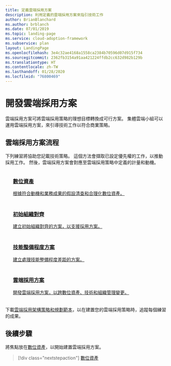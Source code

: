 ```yaml
---
title: 定義雲端採用方案
description: 利用定義的雲端採用方案來指引技術工作
author: BrianBlanchard
ms.author: brblanch
ms.date: 07/01/2019
ms.topic: landing-page
ms.service: cloud-adoption-framework
ms.subservice: plan
layout: LandingPage
ms.openlocfilehash: 3e4c32ae4168a1558ca2384b70596d07d915f734
ms.sourcegitcommit: 2362fb3154a91aa421224ffdb2cc632d982b129b
ms.translationtype: HT
ms.contentlocale: zh-TW
ms.lasthandoff: 01/28/2020
ms.locfileid: "76800469"
---
```

<!-- markdownlint-disable MD026 -->

# <a name="develop-a-cloud-adoption-plan"></a>開發雲端採用方案

雲端採用方案可將雲端採用策略的理想目標轉換成可行方案。 集體雲端小組可以運用雲端採用方案，來引導技術工作以符合商業策略。

## <a name="cloud-adoption-plan-process"></a>雲端採用方案流程

下列練習將協助您記載技術策略。 這個方法會擷取已設定優先權的工作，以推動採用工作。 然後，雲端採用方案會對應至雲端採用策略中定義的計量和動機。

<!-- markdownlint-disable MD033 -->

<ul class="panelContent cardsF">
    <li style="display: flex; flex-direction: column;">
        <a href="../digital-estate/rationalize.md">
            <div class="cardSize">
                <div class="cardPadding" style="padding-bottom:10px;">
                    <div class="card" style="padding-bottom:10px;">
                        <div class="cardImageOuter">
                            <div class="cardImage">
                                <img alt="" src="../_images/icons/1.png" data-linktype="external">
                            </div>
                        </div>
                        <div class="cardText" style="padding-left:0px;">
                            <h3>數位資產</h3>
根據符合動機和業務成果的假設清查和合理化數位資產。
                        </div>
                    </div>
                </div>
            </div>
        </a>
    </li>
    <li style="display: flex; flex-direction: column;">
        <a href="./initial-org-alignment.md">
            <div class="cardSize">
                <div class="cardPadding" style="padding-bottom:10px;">
                    <div class="card" style="padding-bottom:10px;">
                        <div class="cardImageOuter">
                            <div class="cardImage">
                                <img alt="" src="../_images/icons/2.png" data-linktype="external">
                            </div>
                        </div>
                        <div class="cardText" style="padding-left:0px;">
                            <h3>初始組織對齊</h3>
建立初始組織對齊的方案，以支援採用方案。
                        </div>
                    </div>
                </div>
            </div>
        </a>
    </li>
    <li style="display: flex; flex-direction: column;">
        <a href="./adapt-roles-skills-processes.md">
            <div class="cardSize">
                <div class="cardPadding" style="padding-bottom:10px;">
                    <div class="card" style="padding-bottom:10px;">
                        <div class="cardImageOuter">
                            <div class="cardImage">
                                <img alt="" src="../_images/icons/3.png" data-linktype="external">
                            </div>
                        </div>
                        <div class="cardText" style="padding-left:0px;">
                            <h3>技能整備程度方案</h3>
建立處理技能整備程度差距的方案。
                        </div>
                    </div>
                </div>
            </div>
        </a>
    </li>
    <li style="display: flex; flex-direction: column;">
        <a href="./plan-intro.md">
            <div class="cardSize">
                <div class="cardPadding" style="padding-bottom:10px;">
                    <div class="card" style="padding-bottom:10px;">
                        <div class="cardImageOuter">
                            <div class="cardImage">
                                <img alt="" src="../_images/icons/4.png" data-linktype="external">
                            </div>
                        </div>
                        <div class="cardText" style="padding-left:0px;">
                            <h3>雲端採用方案</h3>
開發雲端採用方案，以跨數位資產、技術和組織管理變更。
                        </div>
                    </div>
                </div>
            </div>
        </a>
    </li>
</ul>

下載[雲端採用架構策略和規劃範本](https://archcenter.blob.core.windows.net/cdn/fusion/readiness/Microsoft-Cloud-Adoption-Framework-Strategy-and-Plan-Template.docx)，以在建置您的雲端採用策略時，追蹤每個練習的成果。

## <a name="next-steps"></a>後續步驟

將焦點放在[數位資產](../digital-estate/index.md)，以開始建置雲端採用方案。

> [!div class="nextstepaction"]
> [數位資產](../digital-estate/index.md)
